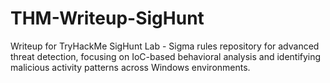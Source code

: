 # THM-Writeup-SigHunt
Writeup for TryHackMe SigHunt Lab - Sigma rules repository for advanced threat detection, focusing on IoC-based behavioral analysis and identifying malicious activity patterns across Windows environments.
